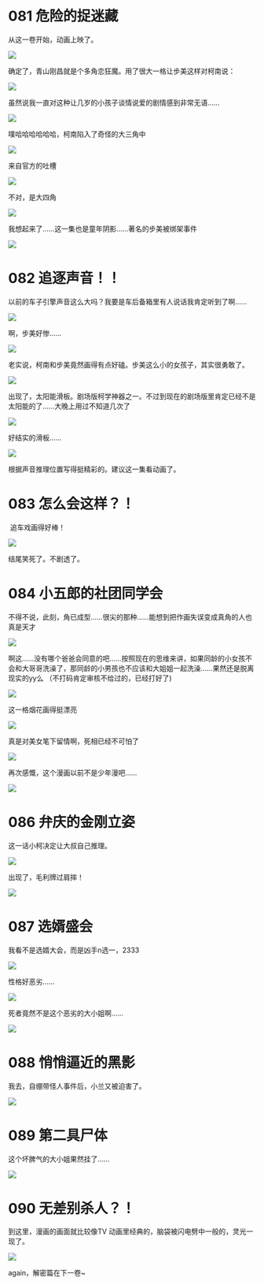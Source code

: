 # 081 危险的捉迷藏

从这一卷开始，动画上映了。

![](1438999ecc22f6677aa4fd5716db9114_MD5.png)

  

确定了，青山刚昌就是个多角恋狂魔。用了很大一格让步美这样对柯南说：

![](9e752843485a9b334124bdd41d9ac34c_MD5.png)

虽然说我一直对这种让几岁的小孩子谈情说爱的剧情感到非常无语……  

![](bf9532f2dc129d303778d682f206826c_MD5.png)

噗哈哈哈哈哈哈，柯南陷入了奇怪的大三角中

![](4739d71e56fa207a00a184c0f686bbe5_MD5.png)

来自官方的吐槽

![](e05e74d71dff2919d41ceb6fb7ce52ed_MD5.png)

不对，是大四角  

![](67488a7ac9a7fd5e60e51fcfed336429_MD5.png)

我想起来了……这一集也是童年阴影……著名的步美被绑架事件

![](7084909426477110611785cc94c31081_MD5.png)

# 082 追逐声音！！

以前的车子引擎声音这么大吗？我要是车后备箱里有人说话我肯定听到了啊……  

![](0c1cfb2257f6d6e31b3aa961773b572b_MD5.png)

啊，步美好惨……

![](1628f00df2bbe9780d2978f194f812c6_MD5.png)

老实说，柯南和步美竟然画得有点好磕。步美这么小的女孩子，其实很勇敢了。

![](d2c163c203f2a3f9e6b682b5e2328f2b_MD5.png)

出现了，太阳能滑板。剧场版柯学神器之一。不过到现在的剧场版里肯定已经不是太阳能的了……大晚上用过不知道几次了

![](5d7ece01805e57e0c2a626dc2b6be631_MD5.png)

好结实的滑板……

![](6ec03364b9cf2bf548edba89eabde033_MD5.png)

根据声音推理位置写得挺精彩的。建议这一集看动画了。

# 083 怎么会这样？！

 追车戏画得好棒！

![](014f207a7b1dab43df193d37ddc55ae6_MD5.png)

结尾笑死了。不剧透了。

# **084 小五郎的社团同学会**

不得不说，此刻，角已成型……很尖的那种……能想到把作画失误变成真角的人也真是天才

![](3a68b508366188bdfafaf916b63fd022_MD5.png)

啊这……没有哪个爸爸会同意的吧……按照现在的思维来讲，如果同龄的小女孩不会和大哥哥洗澡了，那同龄的小男孩也不应该和大姐姐一起洗澡……果然还是脱离现实的yy么 （不打码肯定审核不给过的，已经打好了)  

![](6b4f6b6ce86ec343b7150561f467e163_MD5.png)

  

这一格烟花画得挺漂亮  

![](28dbeb27dcb7f559df380f9a56395e93_MD5.png)

真是对美女笔下留情啊，死相已经不可怕了

![](69db779cb9dceddabc286d3fc30e4006_MD5.png)

再次感慨，这个漫画以前不是少年漫吧……

![](0120bd6df4c0a277ea5f9a78349e05aa_MD5.png)

# 086 弁庆的金刚立姿

这一话小柯决定让大叔自己推理。

![](a28324b6f14b7f27a65378aff42fe463_MD5.png)

出现了，毛利牌过肩摔！

![](ec6af8282dc117eadc4b15d866bd70d1_MD5.png)

# 087 选婿盛会

我看不是选婿大会，而是凶手n选一，2333  

![](b3c67a91697ed65effcd7ae853b514dc_MD5.png)

性格好恶劣……  

![](bcd0396ed0c396346642077c27e57a1e_MD5.png)

死者竟然不是这个恶劣的大小姐啊……

![](42813543ad6d18c8ff39fe91973793c7_MD5.png)

# 088 悄悄逼近的黑影

我去，自绷带怪人事件后，小兰又被迫害了。

![](e3f7073a9aa9b46dc7fa26de2e179058_MD5.png)

# 089 第二具尸体

这个坏脾气的大小姐果然挂了……

![](01c76b400039575930693d968494a60e_MD5.png)

# 090 无差别杀人？！

到这里，漫画的画面就比较像TV 动画里经典的，脑袋被闪电劈中一般的，灵光一现了。

![](a48171b725d0eb9ccb4a4e03743510aa_MD5.png)

again，解密篇在下一卷~